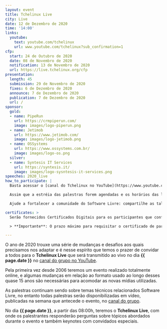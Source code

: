 ```yaml
---
layout: event
title: Tchelinux Live
city: Live
date: 12 de Dezembro de 2020
time: '14:00'
links:
  youtube:
    text: youtube.com/tchelinux
    url: www.youtube.com/tchelinux?sub_confirmation=1
cfp:
  start: 24 de Outubro de 2020
  date: 08 de Novembro de 2020
  notification: 13 de Novembro de 2020
  url: https://live.tchelinux.org/cfp
presentation:
  length: 45
  submission: 29 de Novembro de 2020
  fixes: 6 de Dezembro de 2020
  announce: 7 de Dezembro de 2020
  publication: 7 de Dezembro de 2020
  url: /
sponsor:
  gold:
  - name: PipeRun
    url: https://crmpiperun.com/
    image: images/logo-piperun.png
  - name: Jetimob
    url: https://www.jetimob.com/
    image: images/logo-jetimob.png
  - name: OSSystems
    url: https://www.ossystems.com.br/
    image: images/logo-os.png
  silver:
  - name: Syntesis IT Services
    url: https://syntesis.it/
    image: images/logo-sysntesis-it-services.png
speeches: 2020_live
how_to_participate: |
  Basta acessar o [canal do Tchelinux no YouTube](https://www.youtube.com/tchelinux?sub_confirmation=1), inscrever-se no canal e clicar no sininho para ativar as notificações.

  Assim que a estréia das palestras forem agendadas e os horários das lives anunciadas no dia 12 de Dezembro, você receberá uma notificação.

  Ajude a fortalecer a comunidade do Software Livre: compartilhe as talks, convide quem você conhece, participe. Até lá!

certificates: >
  Serão fornecidos Certificados Digitais para os participantes que confirmaram sua presença no evento. Para obtê-lo, você deverá [preencher o formulário](https://docs.google.com/forms/d/e/1FAIpQLSen8S-kVxeVNl7ZIl4nXJiFk0vyM-FA2Lc_AsjhrfzVMCb2fQ/viewform) até o dia **{{ page.date }}** e os certificados estarão disponíveis em nosso [sistema de certificados](https://certificados.tchelinux.org/) a partir de Janeiro de 2021.

  > **Importante**: O prazo máximo para requisitar o certificado de participação será o dia **{{ page.date }}**.

---
```


O ano de 2020 trouxe uma série de mudanças e desafios aos quais precisamos nos
adaptar e é nesse espírito que temos o prazer de convidar a todos para o
**Tchelinux Live** que será transmitido ao vivo no dia **{{ page.date }}**
no [canal do grupo no YouTube](https://youtube.com/tchelinux/).

Pela primeira vez desde 2006 teremos um evento realizado totalmente online,
e algumas mudanças em relação ao formato usado ao longo desses quase 15 anos
são necessárias para acomodar as novas mídias utilizadas.  

As palestras continuam sendo sobre temas técnicos relacionados Software Livre,
no entanto todas palestras serão disponibilizadas em vídeo, publicadas na
semana que antecede o evento, no [canal do grupo](https://youtube.com/tchelinux/).

No dia **{{ page.date }}**, a partir das 08:00h, teremos o **Tchelinux Live**,
com onde os palestrantes responderão perguntas sobre tópicos abordados
durante o evento e também keynotes com convidados especiais.
